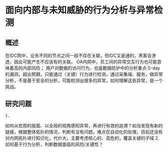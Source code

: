 
# 面向内部与未知威胁的行为分析与异常检测

## 概述

在IDC网中，业务不同的节点之间一般不存在关联，但IDC又是通的，黑客会渗透，因此可能产生不应该有的关联。
OA内网中，员工间的异常交互行为也可能意味着高的内部风险；
用户对数据的访问行为，也是数据防护中的分析重点
0-day的漏洞，超出预期，只能通过（关键）行为进行检测，通过采集端、服务，做异常分析，不是基于安全的分析，可能检测出很多的异常，如何理解这些异常，是一个挑战。

## 研究问题

	1.
如何从宏观的层面、以全局的视角感知异常，再进行有效的追溯？如当发现有新的链接，根据整体拓扑的情况，判断有没有问题。难点在自动化的处理，目前还没有对内网拓扑进行知识化，代价大。主要考虑核心的、高危的，覆盖关键的子域
	2.
如何基于行为分析，判断数据面临的风险/关键性？
